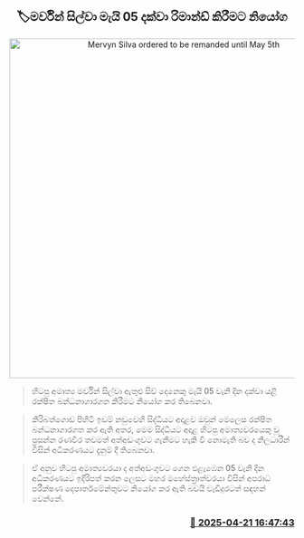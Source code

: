 <p align='center'><b><h2 align='center' title='Mervyn Silva ordered to be remanded until May 5th'>🏷මර්වින් සිල්වා මැයි 05 දක්වා රිමාන්ඩ් කිරීමට නියෝග</h2></b></p>
<p align='center'><img src='https://helakuru.sgp1.cdn.digitaloceanspaces.com/esana/images/lib/mervyn-silva.jpg' width='600' alt='Mervyn Silva ordered to be remanded until May 5th'></p>

> හිටපු අමාත්‍ය මර්වින් සිල්වා ඇතුළු සිව් දෙනෙකු මැයි 05 වැනි දින දක්වා යළි රක්ෂිත බන්ධනාගාරගත කිරීමට නියෝග කර තිබෙනවා.

> කිරිබත්ගොඩ පිහිටි ඉඩම් නඩුවෙහි සිද්ධියට අදාළව ඔවුන් මෙලෙස රක්ෂිත බන්ධනාගාරගත කර ඇති අතර, මෙම සිද්ධියට අදාළ හිටපු අමාත්‍යවරයෙකු වූ ප්‍රසන්න රණවීර තවමත් අත්අඩංගුවට ගැනීමට හැකි වී නොමැති බව ද නිලධාරීන් විසින් අධිකරණයට දැනුම් දී තිබෙනවා.

> ඒ අනුව හිටපු අමාත්‍යවරයා ද අත්අඩංගුවට ගෙන එළැඹෙන 05 වැනි දින අධිකරණයට ඉදිරිපත් කරන ලෙසට මහර මහේස්ත්‍රාත්වරයා විසින් අපරාධ පරීක්ෂණ දෙපාර්තමේන්තුවට නියෝග කර ඇති බවයි වැඩිදුරටත් සඳහන් වෙන්නේ.



<h3 align='right'><a href='https://www.helakuru.lk/esana/p/109392/'>📅 2025-04-21 16:47:43</a></h3>
